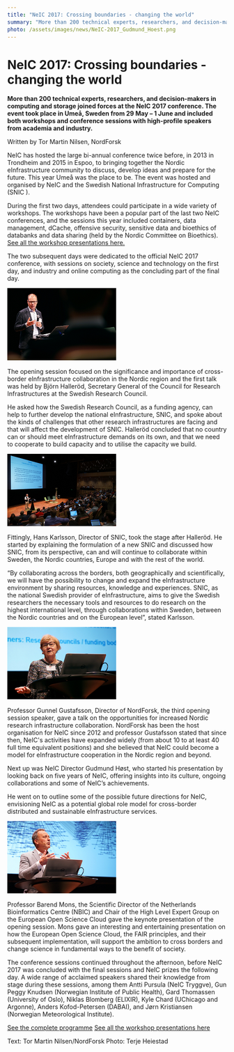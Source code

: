 ```yaml
---
title: "NeIC 2017: Crossing boundaries - changing the world"
summary: "More than 200 technical experts, researchers, and decision-makers in computing and storage joined forces at the NeIC 2017 conference. The event took place in Umeå, Sweden from 29 May – 1 June and included both workshops and conference sessions with high-profile speakers from academia and industry."
photo: /assets/images/news/NeIC-2017_Gudmund_Hoest.png
---
```


# NeIC 2017: Crossing boundaries - changing the world

**More than 200 technical experts, researchers, and decision-makers in computing and storage joined forces at the NeIC 2017 conference. The event took place in Umeå, Sweden from 29 May – 1 June and included both workshops and conference sessions with high-profile speakers from academia and industry.**

Written by Tor Martin Nilsen, NordForsk

NeIC has hosted the large bi-annual conference twice before, in 2013 in Trondheim and 2015 in Espoo, to bringing together the Nordic eInfrastructure community to discuss, develop ideas and prepare for the future. This year Umeå was the place to be. The event was hosted and organised by NeIC and the Swedish National Infrastructure for Computing (SNIC ).

During the first two days, attendees could participate in a wide variety of workshops. The workshops have been a popular part of the last two NeIC conferences, and the sessions this year included containers, data management, dCache, offensive security, sensitive data and bioethics of databanks and data sharing (held by the Nordic Committee on Bioethics). [See all the workshop presentations here.](https://drive.google.com/drive/u/0/folders/0B9tCS2R8WVYFckpldHVwNm5BMms) 

The two subsequent days were dedicated to the official NeIC 2017 conference, with sessions on society, science and technology on the first day, and industry and online computing as the concluding part of the final day.

<img class="smallpic" src="/assets/images/news/NeIC-2017_Bjorn_Hellerod_WEB_small.png">

The opening session focused on the significance and importance of cross-border eInfrastructure collaboration in the Nordic region and the first talk was held by Björn Halleröd, Secretary General of the Council for Research Infrastructures at the Swedish Research Council. 

He asked how the Swedish Research Council, as a funding agency, can help to further develop the national eInfrastructure, SNIC, and spoke about the kinds of challenges that other research infrastructures are facing and that will affect the development of SNIC. Halleröd concluded that no country can or should meet eInfrastructure demands on its own, and that we need to cooperate to build capacity and to utilise the capacity we build. 

<img class="smallpic" src="/assets/images/news/NeIC-2017_Hans_Karlsson_small.png">

Fittingly, Hans Karlsson, Director of SNIC, took the stage after Halleröd. He started by explaining the formulation of a new SNIC and discussed how SNIC, from its perspective, can and will continue to collaborate within Sweden, the Nordic countries, Europe and with the rest of the world.

“By collaborating across the borders, both geographically and scientifically, we will have the possibility to change and expand the eInfrastructure environment by sharing resources, knowledge and experiences. SNIC, as the national Swedish provider of eInfrastructure, aims to give the Swedish researchers the necessary tools and resources to do research on the highest international level, through collaborations within Sweden, between the Nordic countries and on the European level”, stated Karlsson.

<img class="smallpic" src="/assets/images/news/NeIC-2017_Gunnel_Gustafsson_small.png">

Professor Gunnel Gustafsson, Director of NordForsk, the third opening session speaker, gave a talk on the opportunities for increased Nordic research infrastructure collaboration. NordForsk has been the host organisation for NeIC since 2012 and professor Gustafsson stated that since then, NeIC's activities have expanded widely (from about 10 to at least 40 full time equivalent positions) and she believed that NeIC could become a model for eInfrastructure cooperation in the Nordic region and beyond. 

Next up was NeIC Director Gudmund Høst, who started his presentation by looking back on five years of NeIC, offering insights into its culture, ongoing collaborations and some of NeIC’s achievements. 

He went on to outline some of the possible future directions for NeIC, envisioning NeIC as a potential global role model for cross-border distributed and sustainable eInfrastructure services.

<img class="smallpic" src="/assets/images/news/NeiC-2017_Barend_Mons_small.png">

Professor Barend Mons, the Scientific Director of the Netherlands Bioinformatics Centre (NBIC) and Chair of the High Level Expert Group on the European Open Science Cloud gave the keynote presentation of the opening session. Mons gave an interesting and entertaining presentation on how the European Open Science Cloud, the FAIR principles, and their subsequent implementation, will support the ambition to cross borders and change science in fundamental ways to the benefit of society. 

The conference sessions continued throughout the afternoon, before NeIC 2017 was concluded with the final sessions and NeIC prizes the following day. A wide range of acclaimed speakers shared their knowledge from stage during these sessions, among them Antti Pursula (NeIC Tryggve), Gun Peggy Knudsen (Norwegian Institute of Public Health), Gard Thomassen (University of Oslo), Niklas Blomberg (ELIXIR), Kyle Chard (UChicago and Argonne), Anders Kofod-Petersen (DABAI), and Jørn Kristiansen (Norwegian Meteorological Institute).   

[See the complete programme](http://neic2017.nordforsk.org/schedule/)
[See all the workshop presentations here](https://drive.google.com/drive/u/0/folders/0B9tCS2R8WVYFckpldHVwNm5BMms) 

<span class="discreet">
Text: Tor Martin Nilsen/NordForsk
Photo: Terje Heiestad
</span>
